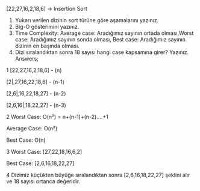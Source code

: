 [22,27,16,2,18,6] -> Insertion Sort

1) Yukarı verilen dizinin sort türüne göre aşamalarını yazınız.
2) Big-O gösterimini yazınız.
3) Time Complexity: Average case: Aradığımız sayının ortada olması,Worst case: Aradığımız sayının sonda olması, Best case: Aradığımız sayının dizinin en başında olması.
4) Dizi sıralandıktan sonra 18 sayısı hangi case kapsamına girer? Yazınız.
Answers;

1
[22,27,16,2,18,6] - (n)

[2|,27,16,22,18,6] - (n-1)

[2,6|,16,22,18,27] - (n-2)

[2,6,16|,18,22,27] - (n-3)

2
Worst Case: O(n²) = n+(n-1)+(n-2)....+1

Average Case: O(n²)

Best Case: O(n)

3
Worst Case: [27,22,18,16,6,2]

Best Case: [2,6,16,18,22,27]

4
Dizimiz küçükten büyüğe sıralandıktan sonra [2,6,16,18,22,27] şeklini alır ve 18 sayısı ortanca değeridir.